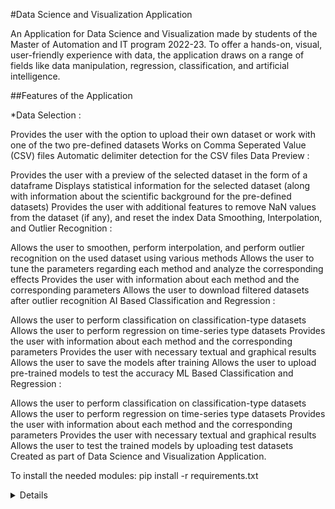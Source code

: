 #Data Science and Visualization Application

An Application for Data Science and Visualization made by students of the Master of Automation and IT program 2022-23. To offer a hands-on, visual, user-friendly experience with data, the application draws on a range of fields like data manipulation, regression, classification, and artificial intelligence.

##Features of the Application

*Data Selection :

Provides the user with the option to upload their own dataset or work with one of the two pre-defined datasets
Works on Comma Seperated Value (CSV) files
Automatic delimiter detection for the CSV files
Data Preview :

Provides the user with a preview of the selected dataset in the form of a dataframe
Displays statistical information for the selected dataset (along with information about the scientific background for the pre-defined datasets)
Provides the user with additional features to remove NaN values from the dataset (if any), and reset the index
Data Smoothing, Interpolation, and Outlier Recognition :

Allows the user to smoothen, perform interpolation, and perform outlier recognition on the used dataset using various methods
Allows the user to tune the parameters regarding each method and analyze the corresponding effects
Provides the user with information about each method and the corresponding parameters
Allows the user to download filtered datasets after outlier recognition
AI Based Classification and Regression :

Allows the user to perform classification on classification-type datasets
Allows the user to perform regression on time-series type datasets
Provides the user with information about each method and the corresponding parameters
Provides the user with necessary textual and graphical results
Allows the user to save the models after training
Allows the user to upload pre-trained models to test the accuracy
ML Based Classification and Regression :

Allows the user to perform classification on classification-type datasets
Allows the user to perform regression on time-series type datasets
Provides the user with information about each method and the corresponding parameters
Provides the user with necessary textual and graphical results
Allows the user to test the trained models by uploading test datasets
Created as part of Data Science and Visualization Application.

To install the needed modules:
pip install -r requirements.txt


<details>

### Classification Data Parameters:


| Parameter Name   | Type             | Range / Values                                                                                              | Default Value  | Used for       | Description                                                                                                                                 |
|------------------|------------------|-------------------------------------------------------------------------------------------------------------|----------------|----------------|---------------------------------------------------------------------------------------------------------------------------------------------|
| Data             | Pandas Dataframe | -                                                                                                           | -              | General        | Contains the dataset                                                                                                                        |
| test_size        | float            | 0.2-0.8                                                                                                     | 0.2            | General        | Share/Percentage of Data used for testing, if pretrained model is used, all data (0.99) will be used for testing                            |
| x_labels         | list[str]        | headers from dataframe                                                                                      | None           | General        | Labels used as evidence for the classification, if None all but y will be used                                                              |
| y_label          | str              | header from dataframe                                                                                       | None           | General        | Label of column that contains the classes, if None final column will be used                                                                |
| hidden_layers    | array of ints    | [32]-[4096, 4096, 4096, 4096, 4096]                                                                         | [64, 64]       | Neural Net     | Nodes for each hidden layer, every entry in the array creates a hidden layer with as many nodes as the entry's value                        |
| training_epochs  | int              | 1 - 200                                                                                                     | 10             | Neural Net     |                                                                                                                                             |
| activation_func  | string           | elu, relu, linear, sigmoid, hard_sigmoid, softmax, softplus, tanh, exponential, gelu, selu, softsign, swish | "relu"         | Neural Net     | https://www.tensorflow.org/api_docs/python/tf/keras/activations                                                                             |
| validation_split | Bool             |                                                                                                             | True           | Neural Net     | Whether during the training a part of the data will already be used for testing after each epoch, needed for accuracy/loss per epoch graphs |
| trees            | int              | 1 - 10.000                                                                                                  | 100            | Random Forest  | Number of trees in the forest                                                                                                               |
| model            |                  |                                                                                                             | None           | General        | Allows user uploaded pre-trained models                                                                                                     |



### Regression Data Parameters



| Input Name        | Type             | Range / Values                                                                                              | Default Value | Used for      | Description                                                                                                                                 |
|-------------------|------------------|-------------------------------------------------------------------------------------------------------------|---------------|---------------|---------------------------------------------------------------------------------------------------------------------------------------------|
| Data              | Pandas Dataframe | -                                                                                                           | -             | General       | Contains the dataset                                                                                                                        |
| test_size         | float            | 0.2-0.8                                                                                                     | 0.2           | General       | Share/Percentage of Data used for testing, if pretrained model is used, all data (0.99) will be used for testing                            |
| x_labels          | list[str]        | headers from dataframe                                                                                      | None          | General       | Labels used as evidence for the classification, if None all but y will be used                                                              |
| y_label           | str              | header from dataframe                                                                                       | None          | General       | Label of column that contains the classes, if None final column will be used                                                                |
| n_values          | int              | 20 - test_size*len(data)                                                                                    | 50            | General       | Determines how many values are plotted in output graphs                                                                                     |
| hidden_layers     | array of ints    | [32]-[4096, 4096, 4096, 4096, 4096]                                                                         | [64, 64]      | Neural Net    | Nodes for each hidden layer, every entry in the array creates a hidden layer with as many nodes as the entry's value                        |
| training_epochs   | int              | 1 - 200                                                                                                     | 10            | Neural Net    |                                                                                                                                             |
| activation_func   | string           | elu, relu, linear, sigmoid, hard_sigmoid, softmax, softplus, tanh, exponential, gelu, selu, softsign, swish | "relu"        | Neural Net    | https://www.tensorflow.org/api_docs/python/tf/keras/activations                                                                             |
| trees             | int              | 1 - 10.000                                                                                                  | 100           | Random Forest | Number of trees in the forest                                                                                                               |
| model             |                  |                                                                                                             | None          | General       | Allows user uploaded pre-trained models                                                                                                     |

</details>


